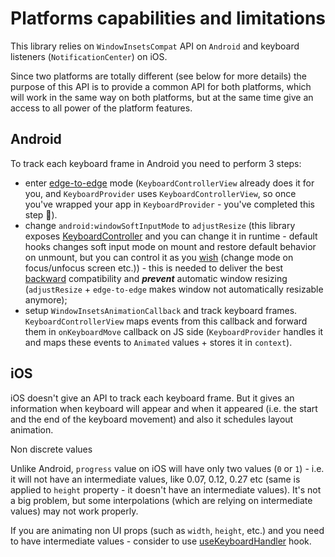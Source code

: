 # Platforms capabilities and limitations

This library relies on `WindowInsetsCompat` API on `Android` and keyboard listeners (`NotificationCenter`) on iOS.

Since two platforms are totally different (see below for more details) the purpose of this API is to provide a common API for both platforms, which will work in the same way on both platforms, but at the same time give an access to all power of the platform features.

## Android[​](/react-native-keyboard-controller/pr-preview/pr-998/docs/recipes/platform-differences.md#android "Direct link to Android")

To track each keyboard frame in Android you need to perform 3 steps:

* enter [edge-to-edge](https://developer.android.com/training/gestures/edge-to-edge) mode (`KeyboardControllerView` already does it for you, and `KeyboardProvider` uses `KeyboardControllerView`, so once you've wrapped your app in `KeyboardProvider` - you've completed this step 🎉).
* change `android:windowSoftInputMode` to `adjustResize` (this library exposes [KeyboardController](/react-native-keyboard-controller/pr-preview/pr-998/docs/api/keyboard-controller.md) and you can change it in runtime - default hooks changes soft input mode on mount and restore default behavior on unmount, but you can control it as you [wish](/react-native-keyboard-controller/pr-preview/pr-998/docs/guides/building-own-hook.md) (change mode on focus/unfocus screen etc.)) - this is needed to deliver the best [backward](https://developer.android.com/develop/ui/views/layout/sw-keyboard#check-visibility) compatibility and ***prevent*** automatic window resizing (`adjustResize` + `edge-to-edge` makes window not automatically resizable anymore);
* setup `WindowInsetsAnimationCallback` and track keyboard frames. `KeyboardControllerView` maps events from this callback and forward them in `onKeyboardMove` callback on JS side (`KeyboardProvider` handles it and maps these events to `Animated` values + stores it in `context`).

## iOS[​](/react-native-keyboard-controller/pr-preview/pr-998/docs/recipes/platform-differences.md#ios "Direct link to iOS")

iOS doesn't give an API to track each keyboard frame. But it gives an information when keyboard will appear and when it appeared (i.e. the start and the end of the keyboard movement) and also it schedules layout animation.

Non discrete values

Unlike Android, `progress` value on iOS will have only two values (`0` or `1`) - i.e. it will not have an intermediate values, like 0.07, 0.12, 0.27 etc (same is applied to `height` property - it doesn't have an intermediate values). It's not a big problem, but some interpolations (which are relying on intermediate values) may not work properly.

If you are animating non UI props (such as `width`, `height`, etc.) and you need to have intermediate values - consider to use [useKeyboardHandler](/react-native-keyboard-controller/pr-preview/pr-998/docs/api/hooks/keyboard/use-keyboard-handler.md) hook.
